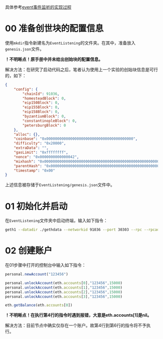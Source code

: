 具体参考[event事件监听的实现过程](https://little-grouse-686.notion.site/event-2c33d26396944303ae79f6757ec3f588)

# 00 准备创世块的配置信息

使用`mkdir`指令新建名为`EventListening`的文件夹。在其中，准备放入`genesis.json`文件。

**！不明晰点！原手册中并未给出创始块的配置信息。**

解决方法：在研究了启动代码之后，笔者认为使用上一个实验的创始块信息是可行的，如下：

```json
{
    "config": {
        "chainId": 91036,
        "homesteadBlock": 0,
        "eip150Block": 0,
        "eip155Block": 0,
        "eip158Block": 0,
        "byzantiumBlock": 0,
        "constantinopleBlock": 0,
        "petersburgBlock": 0
    },
    "alloc": {},
    "coinbase": "0x0000000000000000000000000000000000000000",
    "difficulty": "0x20000",
    "extraData": "",
    "gasLimit": "0xffffffff",
    "nonce": "0x0000000000000042",
    "mixhash": "0x0000000000000000000000000000000000000000000000000000000000000000",
    "parentHash": "0x0000000000000000000000000000000000000000000000000000000000000000",
    "timestamp": "0x00"
}
```

上述信息被存储于`EventListening/genesis.json`文件中。

# 01 初始化并启动

在`EventListening`文件夹中启动终端，输入如下指令：

```bash
geth1 --datadir ./gethdata --networkid 91036 --port 30303 --rpc --rpcaddr 127.0.0.1 --rpcport 8545 --rpcapi 'db,net,eth,web3,personal' --rpccorsdomain "*" --ws --wsaddr "localhost" --wsport "8546" --wsorigins "*" --nodiscover --allow-insecure-unlock --dev.period 1 init ./genesis.json && geth1 --datadir ./gethdata --networkid 91036 --port 30303 --rpc --rpcaddr 127.0.0.1 --rpcport 8545 --rpcapi 'db,net,eth,web3,personal' --rpccorsdomain "*" --ws --wsaddr "localhost" --wsport "8546" --wsorigins "*" --nodiscover --allow-insecure-unlock --dev.period 1 console
```

# 02 创建账户

在01步骤中打开的控制台中输入如下指令：

```js
personal.newAccount("123456")

personal.unlockAccount(eth.accounts[0],"123456",15000)
personal.unlockAccount(eth.accounts[1],"123456",15000)
personal.unlockAccount(eth.accounts[2],"123456",15000)
personal.unlockAccount(eth.accounts[3],"123456",15000)

eth.getBalance(eth.accounts[0])
```

**！不明晰点！在执行第4行的指令时遇到报错，大意是eth.accounts[1]是nil。**

解决方法：目前节点中确实仅存在一个账户。故第4行到第6行的指令将不予执行。